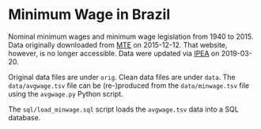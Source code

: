 Minimum Wage in Brazil
======================

Nominal minimum wages and minimum wage legislation from 1940 to 2015.
Data originally downloaded from [MTE](1) on 2015-12-12. That website,
however, is no longer accessible. Data were updated via [IPEA](2) on
2019-03-20.

Original data files are under `orig`. Clean data files are under `data`.
The `data/avgwage.tsv` file can be (re-)produced from the `data/minwage.tsv`
file using the `avgwage.py` Python script.

The `sql/load_minwage.sql` script loads the `avgwage.tsv` data into a SQL
database.


[1]: http://www.mte.gov.br/index.php/salario-minimo
[2]: http://www.ipeadata.gov.br/Default.aspx
